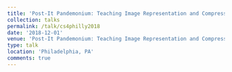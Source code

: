 ```yaml
---
title: 'Post-It Pandemonium: Teaching Image Representation and Compression with an "Unplugged" Activity'
collection: talks
permalink: /talk/cs4philly2018
date: '2018-12-01'
venue: 'Post-It Pandemonium: Teaching Image Representation and Compression with an "Unplugged" Activity. CS4Philly Workshop Activity with Jeffrey L. Popyack.'
type: talk
location: 'Philadelphia, PA'
comments: true
---
```


